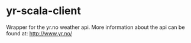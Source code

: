 # yr-scala-client #

Wrapper for the yr.no weather api.
More information about the api can be found at: http://www.yr.no/

